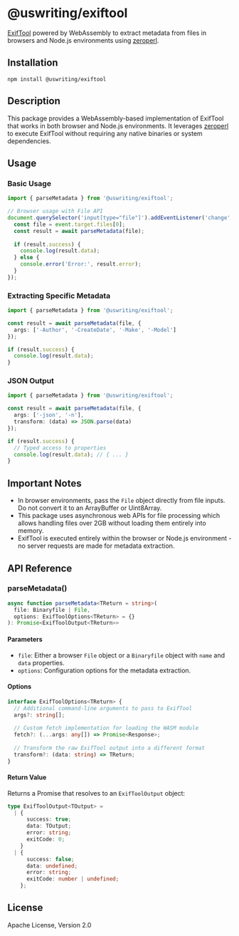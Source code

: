 # @uswriting/exiftool

[ExifTool](https://exiftool.org) powered by WebAssembly to extract metadata from files in browsers and Node.js environments using [zeroperl](https://github.com/uswriting/zeroperl).

## Installation

```
npm install @uswriting/exiftool
```

## Description

This package provides a WebAssembly-based implementation of ExifTool that works in both browser and Node.js environments. It leverages [zeroperl](https://github.com/uswriting/zeroperl) to execute ExifTool without requiring any native binaries or system dependencies.

## Usage

### Basic Usage

```typescript
import { parseMetadata } from '@uswriting/exiftool';

// Browser usage with File API
document.querySelector('input[type="file"]').addEventListener('change', async (event) => {
  const file = event.target.files[0];
  const result = await parseMetadata(file);
  
  if (result.success) {
    console.log(result.data);
  } else {
    console.error('Error:', result.error);
  }
});
```

### Extracting Specific Metadata

```typescript
import { parseMetadata } from '@uswriting/exiftool';

const result = await parseMetadata(file, {
  args: ['-Author', '-CreateDate', '-Make', '-Model']
});

if (result.success) {
  console.log(result.data);
}
```

### JSON Output

```typescript
import { parseMetadata } from '@uswriting/exiftool';

const result = await parseMetadata(file, {
  args: ['-json', '-n'],
  transform: (data) => JSON.parse(data)
});

if (result.success) {
  // Typed access to properties
  console.log(result.data); // { ... }
}
```

## Important Notes

- In browser environments, pass the `File` object directly from file inputs. Do not convert it to an ArrayBuffer or Uint8Array.
- This package uses asynchronous web APIs for file processing which allows handling files over 2GB without loading them entirely into memory.
- ExifTool is executed entirely within the browser or Node.js environment - no server requests are made for metadata extraction.

## API Reference

### parseMetadata()

```typescript
async function parseMetadata<TReturn = string>(
  file: Binaryfile | File,
  options: ExifToolOptions<TReturn> = {}
): Promise<ExifToolOutput<TReturn>>
```

#### Parameters

- `file`: Either a browser `File` object or a `Binaryfile` object with `name` and `data` properties.
- `options`: Configuration options for the metadata extraction.

#### Options

```typescript
interface ExifToolOptions<TReturn> {
  // Additional command-line arguments to pass to ExifTool
  args?: string[];
  
  // Custom fetch implementation for loading the WASM module
  fetch?: (...args: any[]) => Promise<Response>;
  
  // Transform the raw ExifTool output into a different format
  transform?: (data: string) => TReturn;
}
```

#### Return Value

Returns a Promise that resolves to an `ExifToolOutput` object:

```typescript
type ExifToolOutput<TOutput> =
  | {
      success: true;
      data: TOutput;
      error: string;
      exitCode: 0;
    }
  | {
      success: false;
      data: undefined;
      error: string;
      exitCode: number | undefined;
    };
```

## License

Apache License, Version 2.0
